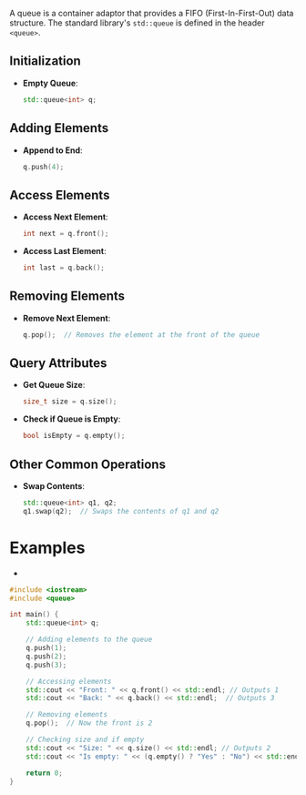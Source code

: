A queue is a container adaptor that provides a FIFO (First-In-First-Out) data structure. The standard library's `std::queue` is defined in the header `<queue>`.

## Initialization

- **Empty Queue**: 
    ```cpp
    std::queue<int> q;
    ```

## Adding Elements

- **Append to End**: 
    ```cpp
    q.push(4);
    ```

## Access Elements

- **Access Next Element**: 
    ```cpp
    int next = q.front();
    ```

- **Access Last Element**: 
    ```cpp
    int last = q.back();
    ```

## Removing Elements

- **Remove Next Element**: 
    ```cpp
    q.pop();  // Removes the element at the front of the queue
    ```

## Query Attributes

- **Get Queue Size**: 
    ```cpp
    size_t size = q.size();
    ```

- **Check if Queue is Empty**: 
    ```cpp
    bool isEmpty = q.empty();
    ```

## Other Common Operations

- **Swap Contents**: 
    ```cpp
    std::queue<int> q1, q2;
    q1.swap(q2);  // Swaps the contents of q1 and q2
    ```

# Examples
- 
```cpp
#include <iostream>
#include <queue>

int main() {
    std::queue<int> q;

    // Adding elements to the queue
    q.push(1);
    q.push(2);
    q.push(3);

    // Accessing elements
    std::cout << "Front: " << q.front() << std::endl; // Outputs 1
    std::cout << "Back: " << q.back() << std::endl;  // Outputs 3

    // Removing elements
    q.pop();  // Now the front is 2

    // Checking size and if empty
    std::cout << "Size: " << q.size() << std::endl; // Outputs 2
    std::cout << "Is empty: " << (q.empty() ? "Yes" : "No") << std::endl;  // Outputs No

    return 0;
}
